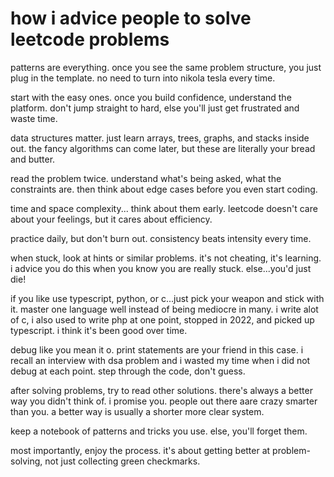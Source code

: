 # how i advice people to solve leetcode problems

patterns are everything. once you see the same problem structure, you just plug in the template. no need to turn into nikola tesla every time.

start with the easy ones. once you build confidence, understand the platform. don't jump straight to hard, else you'll just get frustrated and waste time.

data structures matter. just learn arrays, trees, graphs, and stacks inside out. the fancy algorithms can come later, but these are literally your bread and butter.

read the problem twice. understand what's being asked, what the constraints are. then think about edge cases before you even start coding.

time and space complexity... think about them early. leetcode doesn't care about your feelings, but it cares about efficiency.

practice daily, but don't burn out. consistency beats intensity every time.

when stuck, look at hints or similar problems. it's not cheating, it's learning. i advice you do this when you know you are really stuck. else...you'd just die!

if you like use typescript, python, or c...just pick your weapon and stick with it. master one language well instead of being mediocre in many. i write alot of c, i also used to write php at one point, stopped in 2022, and picked up typescript. i think it's been good over time.

debug like you mean it o. print statements are your friend in this case. i recall an interview with dsa problem and i wasted my time when i did not debug at each point. step through the code, don't guess.

after solving problems, try to read other solutions. there's always a better way you didn't think of. i promise you. people out there aare crazy smarter than you. a better way is usually a shorter more clear system.

keep a notebook of patterns and tricks you use. else, you'll forget them.

most importantly, enjoy the process. it's about getting better at problem-solving, not just collecting green checkmarks.
